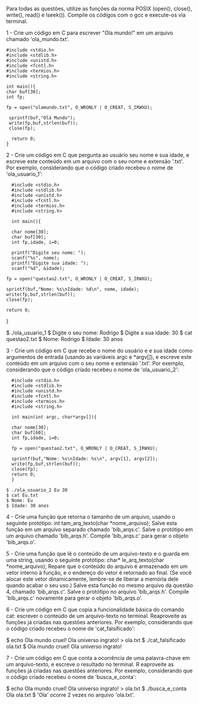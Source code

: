 

Para todas as questões, utilize as funções da norma POSIX (open(), close(), write(), read() e lseek()). Compile os códigos com o gcc e execute-os via terminal.

1 -    Crie um código em C para escrever "Ola mundo!" em um arquivo chamado 'ola_mundo.txt'.

    #include <stdio.h>
    #include <stdlib.h>
    #include <unistd.h>
    #include <fcntl.h>
    #include <termios.h>
    #include <string.h>

    int main(){
    char buf[30];
    int fp;

    fp = open("olamundo.txt", O_WRONLY | O_CREAT, S_IRWXU);	

     sprintf(buf,"Olá Mundo");
     write(fp,buf,strlen(buf));
     close(fp);

      return 0;
    }
  
2 -    Crie um código em C que pergunta ao usuário seu nome e sua idade, e escreve este conteúdo em um arquivo com o seu nome e extensão '.txt'. Por exemplo, considerando que o código criado recebeu o nome de 'ola_usuario_1':

      #include <stdio.h>
      #include <stdlib.h>
      #include <unistd.h>
      #include <fcntl.h>
      #include <termios.h>
      #include <string.h>

      int main(){

      char nome[30];
      char buf[30];
      int fp,idade, i=0;

      printf("Digite seu nome: ");
      scanf("%s", nome);
      printf("Digite sua idade: ");
      scanf("%d", &idade);

    fp = open("questao2.txt", O_WRONLY | O_CREAT, S_IRWXU);	

    sprintf(buf,"Nome: %s\nIdade: %d\n", nome, idade);
    write(fp,buf,strlen(buf));
    close(fp);

    return 0;
  }

$ ./ola_usuario_1
$ Digite o seu nome: Rodrigo
$ Digite a sua idade: 30
$ cat questao2.txt
$ Nome: Rodrigo
$ Idade: 30 anos

3 -     Crie um código em C que recebe o nome do usuário e e sua idade como argumentos de entrada (usando as variáveis argc e 
*argv[]), e escreve este conteúdo em um arquivo com o seu nome e extensão '.txt'. Por exemplo, considerando que o código criado 
recebeu o nome de 'ola_usuario_2':

      #include <stdio.h>
      #include <stdlib.h>
      #include <unistd.h>
      #include <fcntl.h>
      #include <termios.h>
      #include <string.h>

      int main(int argc, char*argv[]){

      char nome[30];
      char buf[60];
      int fp,idade, i=0;

      fp = open("questao2.txt", O_WRONLY | O_CREAT, S_IRWXU);	

      sprintf(buf,"Nome: %s\nIdade: %s\n", argv[1], argv[2]);
      write(fp,buf,strlen(buf));
      close(fp);
      return 0;
      }

    $ ./ola_usuario_2 Eu 30
    $ cat Eu.txt
    $ Nome: Eu
    $ Idade: 30 anos

4 -     Crie uma função que retorna o tamanho de um arquivo, usando o seguinte protótipo: int tam_arq_texto(char *nome_arquivo); 
Salve esta função em um arquivo separado chamado 'bib_arqs.c'. Salve o protótipo em um arquivo chamado 'bib_arqs.h'. 
Compile 'bib_arqs.c' para gerar o objeto 'bib_arqs.o'.

5 -    Crie uma função que lê o conteúdo de um arquivo-texto e o guarda em uma string, usando o seguinte protótipo: 
char* le_arq_texto(char *nome_arquivo); Repare que o conteúdo do arquivo é armazenado em um vetor interno à função, 
e o endereço do vetor é retornado ao final. (Se você alocar este vetor dinamicamente, lembre-se de liberar a memória 
dele quando acabar o seu uso.) Salve esta função no mesmo arquivo da questão 4, chamado 'bib_arqs.c'.
Salve o protótipo no arquivo 'bib_arqs.h'. Compile 'bib_arqs.c' novamente para gerar o objeto 'bib_arqs.o'.

6 -    Crie um código em C que copia a funcionalidade básica do comando cat: escrever o conteúdo de um arquivo-texto no terminal. 
Reaproveite as funções já criadas nas questões anteriores. Por exemplo, considerando que o código criado recebeu o nome de
'cat_falsificado':

$ echo Ola mundo cruel! Ola universo ingrato! > ola.txt
$ ./cat_falsificado ola.txt
$ Ola mundo cruel! Ola universo ingrato!

7 -     Crie um código em C que conta a ocorrência de uma palavra-chave em um arquivo-texto, e escreve o resultado no terminal. R
eaproveite as funções já criadas nas questões anteriores. Por exemplo, considerando que o código criado recebeu o nome de 
'busca_e_conta':

$ echo Ola mundo cruel! Ola universo ingrato! > ola.txt
$ ./busca_e_conta Ola ola.txt
$ 'Ola' ocorre 2 vezes no arquivo 'ola.txt'.


